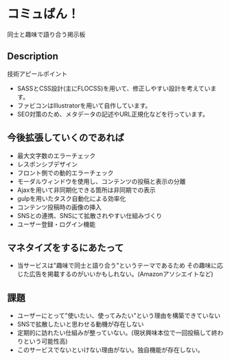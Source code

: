 # コミュばん！
同士と趣味で語り合う掲示板

## Description
技術アピールポイント
- SASSとCSS設計(主にFLOCSS)を用いて、修正しやすい設計を考えています。
- ファビコンはIllustratorを用いて自作しています。
- SEO対策のため、メタデータの記述やURL正規化などを行っています。

## 今後拡張していくのであれば
- 最大文字数のエラーチェック
- レスポンシブデザイン
- フロント側での動的エラーチェック
- モーダルウィンドウを使用し、コンテンツの投稿と表示の分離
- Ajaxを用いて非同期化できる箇所は非同期での表示
- gulpを用いたタスク自動化による効率化
- コンテンツ投稿時の画像の挿入
- SNSとの連携、SNSにて拡散されやすい仕組みづくり
- ユーザー登録・ログイン機能

## マネタイズをするにあたって
- 当サービスは"趣味で同士と語り合う"というテーマであるため
その趣味に応じた広告を掲載するのがいいかもしれない。(Amazonアソシエイトなど)

## 課題
- ユーザーにとって"使いたい、使ってみたい"という理由を構築できていない
- SNSで拡散したいと思わせる動機が存在しない
- 定期的に訪れたい仕組みが整っていない。(現状興味本位で一回投稿して終わりという可能性高)
- このサービスでないといけない理由がない。独自機能が存在しない。
